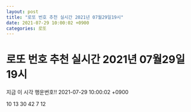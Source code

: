 ```yaml
---
layout: post
title: "로또 번호 추천 실시간 2021년 07월29일19시"
date: 2021-07-29 10:00:02 +0900
categories: 로또
---
```


# 로또 번호 추천 실시간 2021년 07월29일19시

지금 이 시각 행운번호!! 2021-07-29 10:00:02 +0900

 10  13  30  42  7  12 

